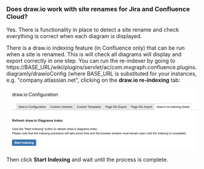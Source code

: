 ### Does draw.io work with site renames for Jira and Confluence Cloud?

Yes. There is functionality in place to detect a site rename and check everything is correct when each diagram is displayed.

There is a draw.io indexing feature (in Confluence only) that can be run when a site is renamed. This is will check all diagrams will display and export correctly in one step. You can run the re-indexer by going to https://BASE_URL/wiki/plugins/servlet/ac/com.mxgraph.confluence.plugins.diagramly/drawioConfig (where BASE_URL is substituted for your instances, e.g. "company.atlassian.net", clicking on the **draw.io re-indexing** tab:

![A screenshot of the drawio re-indexing admin tab](img/drawio-reindex.png)

Then click **Start Indexing** and wait until the process is complete.
